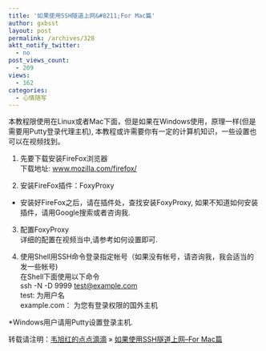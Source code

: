```yaml
---
title: '如果使用SSH隧道上网&#8211;For Mac篇'
author: gxbsst
layout: post
permalink: /archives/328
aktt_notify_twitter:
  - no
post_views_count:
  - 209
views:
  - 162
categories:
  - 心情随写
---
```

本教程限使用在Linux或者Mac下面，但是如果在Windows使用，原理一样(但是需要用Putty登录代理主机), 本教程或许需要你有一定的计算机知识，一些设置也可以在视频找到。





1. 先要下载安装FireFox浏览器  
下载地址: www.mozilla.com/firefox/

2. 安装FireFox插件：FoxyProxy  
* 安装好FireFox之后，请在插件处，查找安装FoxyProxy, 如果不知道如何安装插件，请用Google搜索或者咨询我.

3. 配置FoxyProxy  
详细的配置在视频当中,请参考如何设置即可.

4. 使用Shell用SSH命令登录指定帐号（如果没有帐号，请咨询我，我会适当的发一些帐号)  
在Shell下面使用以下命令  
ssh -N -D 9999 test@example.com  
test: 为用户名  
example.com： 为您有登录权限的国外主机

*Windows用户请用Putty设置登录主机.

转载请注明：[韦旭红的点点滴滴][1] &raquo; [如果使用SSH隧道上网&#8211;For Mac篇][2]

 [1]: http://www.weixuhong.com
 [2]: http://www.weixuhong.com/archives/328